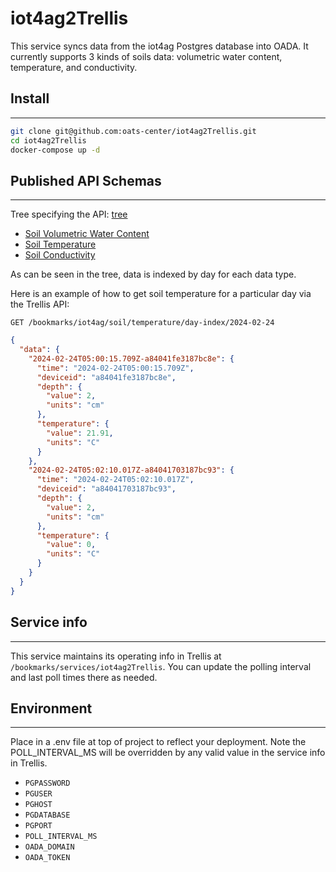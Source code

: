 # iot4ag2Trellis

This service syncs data from the iot4ag Postgres database into OADA.  It currently
supports 3 kinds of soils data: volumetric water content, temperature, and conductivity.

## Install
----------
```bash
git clone git@github.com:oats-center/iot4ag2Trellis.git
cd iot4ag2Trellis
docker-compose up -d
```

## Published API Schemas
--------------
Tree specifying the API: [tree](src/tree.ts)

* [Soil Volumetric Water Content](./src/schema-WaterContent.ts)
* [Soil Temperature](./src/schema-WaterContent.ts)
* [Soil Conductivity](./src/schema-WaterContent.ts)

As can be seen in the tree, data is indexed by day for each data type.

Here is an example of how to get soil temperature for a particular day via the Trellis API:
```
GET /bookmarks/iot4ag/soil/temperature/day-index/2024-02-24
```
```json
{
  "data": {
    "2024-02-24T05:00:15.709Z-a84041fe3187bc8e": {
      "time": "2024-02-24T05:00:15.709Z",
      "deviceid": "a84041fe3187bc8e",
      "depth": {
        "value": 2,
        "units": "cm"
      },
      "temperature": {
        "value": 21.91,
        "units": "C"
      }
    },
    "2024-02-24T05:02:10.017Z-a84041703187bc93": {
      "time": "2024-02-24T05:02:10.017Z",
      "deviceid": "a84041703187bc93",
      "depth": {
        "value": 2,
        "units": "cm"
      },
      "temperature": {
        "value": 0,
        "units": "C"
      }
    }
  }
}
```

## Service info
---------------
This service maintains its operating info in Trellis at `/bookmarks/services/iot4ag2Trellis`.
You can update the polling interval and last poll times there as needed.

## Environment
--------------
Place in a .env file at top of project to reflect your deployment.  Note the POLL_INTERVAL_MS
will be overridden by any valid value in the service info in Trellis.
* `PGPASSWORD`
* `PGUSER`
* `PGHOST`
* `PGDATABASE`
* `PGPORT`
* `POLL_INTERVAL_MS`
* `OADA_DOMAIN`
* `OADA_TOKEN`
